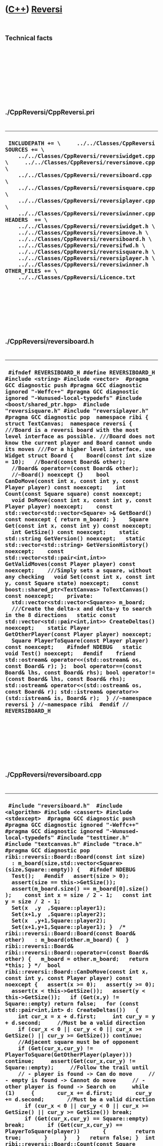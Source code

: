 



 

 

 

 

 

([C++](Cpp.htm)) [Reversi](CppReversi.htm)
==========================================

 

Technical facts
---------------

 

 

 

 

 

 

./CppReversi/CppReversi.pri
---------------------------

 

  ----------------------------------------------------------------------------------------------------------------------------------------------------------------------------------------------------------------------------------------------------------------------------------------------------------------------------------------------------------------------------------------------------------------------------------------------------------------------------------------------------------------------------------------------------------------------------------------------------------------------------------------------------------------------------------------------------------------------------------------------------------------------------
  ` INCLUDEPATH += \     ../../Classes/CppReversi  SOURCES += \     ../../Classes/CppReversi/reversiwidget.cpp \     ../../Classes/CppReversi/reversimove.cpp \     ../../Classes/CppReversi/reversiboard.cpp \     ../../Classes/CppReversi/reversisquare.cpp \     ../../Classes/CppReversi/reversiplayer.cpp \     ../../Classes/CppReversi/reversiwinner.cpp  HEADERS  += \     ../../Classes/CppReversi/reversiwidget.h \     ../../Classes/CppReversi/reversimove.h \     ../../Classes/CppReversi/reversiboard.h \     ../../Classes/CppReversi/reversifwd.h \     ../../Classes/CppReversi/reversisquare.h \     ../../Classes/CppReversi/reversiplayer.h \     ../../Classes/CppReversi/reversiwinner.h  OTHER_FILES += \     ../../Classes/CppReversi/Licence.txt`
  ----------------------------------------------------------------------------------------------------------------------------------------------------------------------------------------------------------------------------------------------------------------------------------------------------------------------------------------------------------------------------------------------------------------------------------------------------------------------------------------------------------------------------------------------------------------------------------------------------------------------------------------------------------------------------------------------------------------------------------------------------------------------------

 

 

 

 

 

./CppReversi/reversiboard.h
---------------------------

 

  -------------------------------------------------------------------------------------------------------------------------------------------------------------------------------------------------------------------------------------------------------------------------------------------------------------------------------------------------------------------------------------------------------------------------------------------------------------------------------------------------------------------------------------------------------------------------------------------------------------------------------------------------------------------------------------------------------------------------------------------------------------------------------------------------------------------------------------------------------------------------------------------------------------------------------------------------------------------------------------------------------------------------------------------------------------------------------------------------------------------------------------------------------------------------------------------------------------------------------------------------------------------------------------------------------------------------------------------------------------------------------------------------------------------------------------------------------------------------------------------------------------------------------------------------------------------------------------------------------------------------------------------------------------------------------------------------------------------------------------------------------------------------------------------------------------------------------------------------------------------------------------------------------------------------------------------------------------------------------------------------------------------------------------------------------------------------------------------------------------------------------------------------------------------------------------------------------------------------------------------------------------------------------------------------------------------------
  ` #ifndef REVERSIBOARD_H #define REVERSIBOARD_H  #include <string> #include <vector>  #pragma GCC diagnostic push #pragma GCC diagnostic ignored "-Weffc++" #pragma GCC diagnostic ignored "-Wunused-local-typedefs" #include <boost/shared_ptr.hpp>  #include "reversisquare.h" #include "reversiplayer.h" #pragma GCC diagnostic pop  namespace ribi {  struct TextCanvas;  namespace reversi {  ///Board is a reversi board with the most level interface as possible. ///Board does not know the current player and Board cannot undo its moves ///For a higher level interface, use Widget struct Board {    Board(const int size = 10);   //Board(const Board& other);   //Board& operator=(const Board& other);   //~Board() noexcept {}    bool CanDoMove(const int x, const int y, const Player player) const noexcept;    int Count(const Square square) const noexcept;    void DoMove(const int x, const int y, const Player player) noexcept;    const std::vector<std::vector<Square> >& GetBoard() const noexcept { return m_board; }    Square Get(const int x, const int y) const noexcept;    int GetSize() const noexcept;    static std::string GetVersion() noexcept;   static std::vector<std::string> GetVersionHistory() noexcept;    const std::vector<std::pair<int,int>> GetValidMoves(const Player player) const noexcept;    ///Simply sets a square, without any checking   void Set(const int x, const int y, const Square state) noexcept;    const boost::shared_ptr<TextCanvas> ToTextCanvas() const noexcept;    private:   std::vector<std::vector<Square>> m_board;    ///Create the delta-x and delta-y to search in the 8 directions   static const std::vector<std::pair<int,int>> CreateDeltas() noexcept;    static Player GetOtherPlayer(const Player player) noexcept;    Square PlayerToSquare(const Player player) const noexcept;    #ifndef NDEBUG   static void Test() noexcept;   #endif    friend std::ostream& operator<<(std::ostream& os, const Board& r); };  bool operator==(const Board& lhs, const Board& rhs); bool operator!=(const Board& lhs, const Board& rhs); std::ostream& operator<<(std::ostream& os, const Board& r); std::istream& operator>>(std::istream& is, Board& r);  } //~namespace reversi } //~namespace ribi  #endif // REVERSIBOARD_H`
  -------------------------------------------------------------------------------------------------------------------------------------------------------------------------------------------------------------------------------------------------------------------------------------------------------------------------------------------------------------------------------------------------------------------------------------------------------------------------------------------------------------------------------------------------------------------------------------------------------------------------------------------------------------------------------------------------------------------------------------------------------------------------------------------------------------------------------------------------------------------------------------------------------------------------------------------------------------------------------------------------------------------------------------------------------------------------------------------------------------------------------------------------------------------------------------------------------------------------------------------------------------------------------------------------------------------------------------------------------------------------------------------------------------------------------------------------------------------------------------------------------------------------------------------------------------------------------------------------------------------------------------------------------------------------------------------------------------------------------------------------------------------------------------------------------------------------------------------------------------------------------------------------------------------------------------------------------------------------------------------------------------------------------------------------------------------------------------------------------------------------------------------------------------------------------------------------------------------------------------------------------------------------------------------------------------------------

 

 

 

 

 

./CppReversi/reversiboard.cpp
-----------------------------

 

  -----------------------------------------------------------------------------------------------------------------------------------------------------------------------------------------------------------------------------------------------------------------------------------------------------------------------------------------------------------------------------------------------------------------------------------------------------------------------------------------------------------------------------------------------------------------------------------------------------------------------------------------------------------------------------------------------------------------------------------------------------------------------------------------------------------------------------------------------------------------------------------------------------------------------------------------------------------------------------------------------------------------------------------------------------------------------------------------------------------------------------------------------------------------------------------------------------------------------------------------------------------------------------------------------------------------------------------------------------------------------------------------------------------------------------------------------------------------------------------------------------------------------------------------------------------------------------------------------------------------------------------------------------------------------------------------------------------------------------------------------------------------------------------------------------------------------------------------------------------------------------------------------------------------------------------------------------------------------------------------------------------------------------------------------------------------------------------------------------------------------------------------------------------------------------------------------------------------------------------------------------------------------------------------------------------------------------------------------------------------------------------------------------------------------------------------------------------------------------------------------------------------------------------------------------------------------------------------------------------------------------------------------------------------------------------------------------------------------------------------------------------------------------------------------------------------------------------------------------------------------------------------------------------------------------------------------------------------------------------------------------------------------------------------------------------------------------------------------------------------------------------------------------------------------------------------------------------------------------------------------------------------------------------------------------------------------------------------------------------------------------------------------------------------------------------------------------------------------------------------------------------------------------------------------------------------------------------------------------------------------------------------------------------------------------------------------------------------------------------------------------------------------------------------------------------------------------------------------------------------------------------------------------------------------------------------------------------------------------------------------------------------------------------------------------------------------------------------------------------------------------------------------------------------------------------------------------------------------------------------------------------------------------------------------------------------------------------------------------------------------------------------------------------------------------------------------------------------------------------------------------------------------------------------------------------------------------------------------------------------------------------------------------------------------------------------------------------------------------------------------------------------------------------------------------------------------------------------------------------------------------------------------------------------------------------------------------------------------------------------------------------------------------------------------------------------------------------------------------------------------------------------------------------------------------------------------------------------------------------------------------------------------------------------------------------------------------------------------------------------------------------------------------------------------------------------------------------------------------------------------------------------------------------------------------------------------------------------------------------------------------------------------------------------------------------------------------------------------------------------------------------------------------------------------------------------------------------------------------------------------------------------------------------------------------------------------------------------------------------------------------------------------------------------------------------------------------------------------------------------------------------------------------------------------------------------------------------------------------------------------------------------------------------------------------------------------------------------------------------------------------------------------------------------------------------------------------------------------------------------------------------------------------------------------------------------------------------------------------------------------------------------------------------------------------------------------------------------------------------------------------------------------------------------------------------------------------------------------------------------------------------------------------------------------------------------------------------------------------------------------------------------------------------------------------------------------------------------------------------------------------------------------------------------------------------------------------------------------------------------------------------------------------------------------------------------------------------------------------------------------------------------------------------------------------------------------------------------------------------------------------------------------------------------------------------------------------------------------------------------------------------------------------------------------------------------------------------------------------------------------------------------------------------------------------------------------------------------------------------------------------------------------------------------------------------------------------------------------------------------------------------------------------------------------------------------------------------------------------------------------------------------------------------------------------------------------------------------------------------------------------------------------------------------------------------------------------------------------------------------------------------------------------------------------------------------------------------------------------------------------------------------------------------------------------------------------------------------------------------------------------------------------------------------------------------------------------------------------------------------------------------------------------------------------------------------------------------------------------------------------------------------------------------------------------------------------------------------------------------------------------------------------------------------------------------------------------------------------------------------------------------------------------------------------------------------------------------------------------------------------------------------------------------------------------------------------------------------------------------------------------------------------------------------------------------------------------------------------------------------------------------------------------------------------------------------------------------------------------------------------------------------------------------------------------------------------------------------------------------------------------------------------------------------------------------------------------------------------------------------------------------------------------------------------------------------------------------------------------------------------------------------------------------------------------------------------------------------------------------------------------------------------------------------------------------------------------------------------------------------------------------------------------------------------------------------------------------------------------------------------------------------------------------------------------------------------------------------------------------------------------------------------------------------------------------------------------------------------------------------------------------------------------------------------------------------------------------------------------------------------------------------------------------------------------------------------------------------------------------------------------------------------------------------------------------------------------------------------------------------------------------------------------------------------------------------------------------------------------------------------------------------------------------------------------------------------------------------------------------------------------------------------------------------------------------------------------------------------------------------------------------------------------------------------------------------------------------------------------------------------------------------------------------------------------------------------------------------------------------------------------------------------------------------------------------------------------------------------------------------------------------------------------------------------------------------------------------------------------------------------------------------------------------------------------------------------------------------------------------------------------------------------------------------------------------------------------------------------------------------
  ` #include "reversiboard.h"  #include <algorithm> #include <cassert> #include <stdexcept>  #pragma GCC diagnostic push #pragma GCC diagnostic ignored "-Weffc++" #pragma GCC diagnostic ignored "-Wunused-local-typedefs" #include "testtimer.h" #include "textcanvas.h" #include "trace.h" #pragma GCC diagnostic pop  ribi::reversi::Board::Board(const int size)   : m_board(size,std::vector<Square>(size,Square::empty)) {   #ifndef NDEBUG   Test();   #endif   assert(size > 0);   assert(size == this->GetSize());   assert(m_board.size() == m_board[0].size() );    const int x = size / 2 - 1;   const int y = size / 2 - 1;   Set(x  ,y  ,Square::player1);   Set(x+1,y  ,Square::player2);   Set(x  ,y+1,Square::player2);   Set(x+1,y+1,Square::player1); }  /* ribi::reversi::Board::Board(const Board& other)   : m_board(other.m_board) {  } ribi::reversi::Board& ribi::reversi::Board::operator=(const Board& other) {   m_board = other.m_board;   return *this; } */  bool ribi::reversi::Board::CanDoMove(const int x, const int y, const Player player) const noexcept {   assert(x >= 0);   assert(y >= 0);   assert(x < this->GetSize());   assert(y < this->GetSize());   if (Get(x,y) != Square::empty) return false;   for (const std::pair<int,int> d: CreateDeltas())   {     int cur_x = x + d.first;     int cur_y = y + d.second;     //Must be a valid direction     if (cur_x < 0 || cur_y < 0 || cur_x >= GetSize() || cur_y >= GetSize()) continue;     //Adjacent square must be of opponent     if (Get(cur_x,cur_y) != PlayerToSquare(GetOtherPlayer(player))) continue;     assert(Get(cur_x,cur_y) != Square::empty);     //Follow the trail until     // - player is found -> Can do move     // - empty is found -> Cannot do move     // - other player is found -> Search on     while (1)     {       cur_x += d.first;       cur_y += d.second;       //Must be a valid direction       if (cur_x < 0 || cur_y < 0 || cur_x >= GetSize() || cur_y >= GetSize()) break;       if (Get(cur_x,cur_y) == Square::empty) break;       if (Get(cur_x,cur_y) == PlayerToSquare(player))       {         return true;       }     }   }   return false; }  int ribi::reversi::Board::Count(const Square square) const noexcept {   const int size = GetSize();    int sum = 0;    for (int y=0; y!=size; ++y)   {     for (int x=0; x!=size; ++x)     {       if (Get(x,y) == square) ++sum;     }   }   return sum; }  const std::vector<std::pair<int,int>> ribi::reversi::Board::CreateDeltas() noexcept {   std::vector<std::pair<int,int>> v;   for (int dx = -1; dx != 2; ++dx)   {     for (int dy = -1; dy != 2; ++dy)     {       if (dx != 0 || dy != 0) v.push_back( std::make_pair(dx,dy));     }   }   assert(v.size() == 8);   return v; }  void ribi::reversi::Board::DoMove(const int x, const int y, const Player player) noexcept {   assert(CanDoMove(x,y,player));   #ifndef NDEBUG   const Board before(*this);   #endif    //Collect the deltas tomodify the color   std::vector<std::pair<int,int>> v;   for (const std::pair<int,int> d: CreateDeltas())   {     int cur_x = x + d.first;     int cur_y = y + d.second;     //Must be a valid direction     if (cur_x < 0 || cur_y < 0 || cur_x >= GetSize() || cur_y >= GetSize()) continue;     //Adjacent square must be of opponent     if (Get(cur_x,cur_y) != PlayerToSquare(GetOtherPlayer(player))) continue;     assert(Get(cur_x,cur_y) != Square::empty);     //Follow the trail until     // - player is found -> Can do move     // - empty is found -> Cannot do move     // - other player is found -> Search on     while (1)     {       cur_x += d.first;       cur_y += d.second;       //Must be a valid direction       if (cur_x < 0 || cur_y < 0 || cur_x >= GetSize() || cur_y >= GetSize()) break;       if (Get(cur_x,cur_y) == Square::empty) break;       if (Get(cur_x,cur_y) == PlayerToSquare(player))       {         v.push_back(d); //Found delta         break; //Next delta       }     }   }   assert(!v.empty());    for (const std::pair<int,int> d: v)   {     int cur_x = x + d.first;     int cur_y = y + d.second;     //Adjacent square must be of opponent     assert(Get(cur_x,cur_y) == PlayerToSquare(GetOtherPlayer(player)));     Set(cur_x,cur_y,PlayerToSquare(player));     //Follow the trail until     // - player is found -> Can do move     while (1)     {       cur_x += d.first;       cur_y += d.second;       //Must be a valid direction       assert(!(cur_x < 0 || cur_y < 0 || cur_x >= GetSize() || cur_y >= GetSize()));       if (Get(cur_x,cur_y) == PlayerToSquare(player)) break;       assert(Get(cur_x,cur_y) == PlayerToSquare(GetOtherPlayer(player)));       Set(cur_x,cur_y,PlayerToSquare(player));     }   }   Set(x,y,PlayerToSquare(player)); }  ribi::reversi::Square ribi::reversi::Board::Get(const int x, const int y) const noexcept {   #ifndef NDEBUG   const int sz = GetSize();   assert(x >= 0);   assert(y >= 0);   assert(x < sz);   assert(y < sz);   #endif   return m_board[y][x]; }  std::string ribi::reversi::Board::GetVersion() noexcept {   return "2.1"; }   std::vector<std::string> ribi::reversi::Board::GetVersionHistory() noexcept {   return {     "2007-09-24: version 1.0: initial version developed under C++ Builder, called Reversi",     "2010-09-24: version 1.1: initial port to Qt Creator",     "2013-12-19: version 2.0: split interface in reversi::Board and reversi::Widget",     "2014-02-14: version 2.1: use of enum classes, added ToTextCanvas member function"   }; }   ribi::reversi::Player ribi::reversi::Board::GetOtherPlayer(const Player player) noexcept {   switch (player)   {     case Player::player1: return Player::player2;     case Player::player2: return Player::player1;     default: assert(!"Should not get here");   }   assert(!"Should not get here");   throw std::logic_error("Board::GetOtherPlayer: unknown player"); }   const std::vector<std::pair<int,int>> ribi::reversi::Board::GetValidMoves(const Player player) const noexcept {   const int size = GetSize();   std::vector< std::pair<int,int> > v;   for (int y=0; y!=size; ++y)   {     for (int x=0; x!=size; ++x)     {       if (CanDoMove(x,y,player))       {         v.push_back( std::make_pair(x,y) );       }     }   }   return v; }  int ribi::reversi::Board::GetSize() const noexcept {   return m_board.size(); }  ribi::reversi::Square ribi::reversi::Board::PlayerToSquare(const Player player) const noexcept {   switch (player)   {     case Player::player1: return Square::player1;     case Player::player2: return Square::player2;     default:       assert(!"Should not get here");       throw std::logic_error("ribi::reversi::Board::PlayerToSquare: unknown value of player");   } }  void ribi::reversi::Board::Set(const int x, const int y, const Square state) noexcept {   assert(x>=0 && x < GetSize());   assert(y>=0 && y < GetSize());   m_board[y][x] = state;   assert(Get(x,y)==state); }  #ifndef NDEBUG void ribi::reversi::Board::Test() noexcept {   {     static bool is_tested{false};     if (is_tested) return;     is_tested = true;   }   const TestTimer test_timer(__func__,__FILE__,1.0);   {     Board r(4);     assert(r.Get(1,1) == Square::player1);     assert(r.Get(1,2) == Square::player2);     assert(r.Get(2,1) == Square::player2);     assert(r.Get(2,2) == Square::player1);     assert(r.Get(0,0) == Square::empty);     assert(r.Get(2,0) == Square::empty);     assert(r.CanDoMove(2,0,Player::player1));     assert(r.CanDoMove(3,1,Player::player1));     assert(r.CanDoMove(0,2,Player::player1));     assert(r.CanDoMove(1,3,Player::player1));     assert(r.GetValidMoves(Player::player1).size() == 4);   }   //operator==   {     const Board r(5);     Board s(5);     assert(r == s);     s.Set(0,0,Square::player1);     assert(r != s);   }   //operator<<   for (int sz=4; sz!=10; ++sz)   {     const Board r(sz);     std::stringstream s;     s << r;     Board t;     s >> t;     assert(r == t);    }   {     std::stringstream s;     s << "1112." << '\n'       << "111.." << '\n'       << "112.." << '\n'       << "1.2.." << '\n'       << "1.2..";     Board r;     s >> r;     assert( r.CanDoMove(4,0,Player::player1));     assert( r.CanDoMove(3,2,Player::player1));     assert( r.CanDoMove(3,3,Player::player1));     assert( r.CanDoMove(3,4,Player::player1));     assert(!r.CanDoMove(3,1,Player::player1));   }   //Play random games   for (int sz = 4; sz != 10; ++sz)   {     Board r(sz);     Player player = Player::player1;     while (!r.GetValidMoves(player).empty())     {       std::vector<std::pair<int,int>> m {         r.GetValidMoves(player)       };       assert(!m.empty());       std::random_shuffle(m.begin(),m.end());       const std::pair<int,int> move = m[0];       assert(r.CanDoMove(move.first,move.second,player));       r.DoMove(move.first,move.second,player);       player = GetOtherPlayer(player);     }   } } #endif  const boost::shared_ptr<ribi::TextCanvas> ribi::reversi::Board::ToTextCanvas() const noexcept {   const int n_rows = static_cast<int>(m_board.size());    if (n_rows == 0)   {     return nullptr;   }    const int n_cols = static_cast<int>(m_board[0].size());   boost::shared_ptr<TextCanvas> canvas {     new TextCanvas(n_cols,n_rows)   };    for(int row=0; row!=n_rows; ++row)   {     assert(m_board[row].size() == m_board[0].size());     for (int col=0; col!=n_cols; ++col)     {       const Square square = m_board[row][col];       char c = ' ';       switch (square)       {         case Square::empty  : c = '.'; break;         case Square::player1: c = 'O'; break;         case Square::player2: c = 'X'; break;         default: assert(!"Should not get here");       }       canvas->PutChar(col,row,c);     }   }   return canvas; }  bool ribi::reversi::operator==(const ribi::reversi::Board& lhs, const ribi::reversi::Board& rhs) {   return lhs.GetBoard() == rhs.GetBoard(); }  bool ribi::reversi::operator!=(const ribi::reversi::Board& lhs, const ribi::reversi::Board& rhs) {   return !(lhs == rhs); }  std::ostream& ribi::reversi::operator<<(std::ostream& os, const ribi::reversi::Board& r) {   for(const std::vector<Square>& line: r.m_board)   {     std::transform(line.begin(),line.end(),       std::ostream_iterator<std::string>(os,""),       [](const Square square)       {         switch (square)         {           case Square::empty  : return ".";           case Square::player1: return "1";           case Square::player2: return "2";           default: assert(!"Should not get here");         }         assert(!"Should not get here");         throw std::logic_error("operator<<(std::ostream& os, const Board& r): Unknown square type");       }     );     os << '\n';   }   return os; }  std::istream& ribi::reversi::operator>>(std::istream& is, ribi::reversi::Board& r) {   std::vector<std::string> v;   {     //Read first line     {       std::string s;       is >> s;       assert(is);       v.push_back(s);     }     //Read next lines     assert(!v.empty());     const int size = static_cast<int>(v[0].size());     for (int i=1; i!=size; ++i)     {       std::string s;       is >> s;       assert(is);       assert(s.size() == v[0].size());       v.push_back(s);     }     assert(size == static_cast<int>(v.size()));   }   r = Board(static_cast<int>(v.size()));   {     const int size = static_cast<int>(v.size());     for (int y=0; y!=size; ++y)     {       const std::string& line = v[y];       for (int x=0; x!=size; ++x)       {         const char c = line[x];         switch (c)         {           case '1': r.Set(x,y,Square::player1); break;           case '2': r.Set(x,y,Square::player2); break;           case '.': r.Set(x,y,Square::empty); break;           default: assert(!"Should not get here");         }       }     }   }   return is; }`
  -----------------------------------------------------------------------------------------------------------------------------------------------------------------------------------------------------------------------------------------------------------------------------------------------------------------------------------------------------------------------------------------------------------------------------------------------------------------------------------------------------------------------------------------------------------------------------------------------------------------------------------------------------------------------------------------------------------------------------------------------------------------------------------------------------------------------------------------------------------------------------------------------------------------------------------------------------------------------------------------------------------------------------------------------------------------------------------------------------------------------------------------------------------------------------------------------------------------------------------------------------------------------------------------------------------------------------------------------------------------------------------------------------------------------------------------------------------------------------------------------------------------------------------------------------------------------------------------------------------------------------------------------------------------------------------------------------------------------------------------------------------------------------------------------------------------------------------------------------------------------------------------------------------------------------------------------------------------------------------------------------------------------------------------------------------------------------------------------------------------------------------------------------------------------------------------------------------------------------------------------------------------------------------------------------------------------------------------------------------------------------------------------------------------------------------------------------------------------------------------------------------------------------------------------------------------------------------------------------------------------------------------------------------------------------------------------------------------------------------------------------------------------------------------------------------------------------------------------------------------------------------------------------------------------------------------------------------------------------------------------------------------------------------------------------------------------------------------------------------------------------------------------------------------------------------------------------------------------------------------------------------------------------------------------------------------------------------------------------------------------------------------------------------------------------------------------------------------------------------------------------------------------------------------------------------------------------------------------------------------------------------------------------------------------------------------------------------------------------------------------------------------------------------------------------------------------------------------------------------------------------------------------------------------------------------------------------------------------------------------------------------------------------------------------------------------------------------------------------------------------------------------------------------------------------------------------------------------------------------------------------------------------------------------------------------------------------------------------------------------------------------------------------------------------------------------------------------------------------------------------------------------------------------------------------------------------------------------------------------------------------------------------------------------------------------------------------------------------------------------------------------------------------------------------------------------------------------------------------------------------------------------------------------------------------------------------------------------------------------------------------------------------------------------------------------------------------------------------------------------------------------------------------------------------------------------------------------------------------------------------------------------------------------------------------------------------------------------------------------------------------------------------------------------------------------------------------------------------------------------------------------------------------------------------------------------------------------------------------------------------------------------------------------------------------------------------------------------------------------------------------------------------------------------------------------------------------------------------------------------------------------------------------------------------------------------------------------------------------------------------------------------------------------------------------------------------------------------------------------------------------------------------------------------------------------------------------------------------------------------------------------------------------------------------------------------------------------------------------------------------------------------------------------------------------------------------------------------------------------------------------------------------------------------------------------------------------------------------------------------------------------------------------------------------------------------------------------------------------------------------------------------------------------------------------------------------------------------------------------------------------------------------------------------------------------------------------------------------------------------------------------------------------------------------------------------------------------------------------------------------------------------------------------------------------------------------------------------------------------------------------------------------------------------------------------------------------------------------------------------------------------------------------------------------------------------------------------------------------------------------------------------------------------------------------------------------------------------------------------------------------------------------------------------------------------------------------------------------------------------------------------------------------------------------------------------------------------------------------------------------------------------------------------------------------------------------------------------------------------------------------------------------------------------------------------------------------------------------------------------------------------------------------------------------------------------------------------------------------------------------------------------------------------------------------------------------------------------------------------------------------------------------------------------------------------------------------------------------------------------------------------------------------------------------------------------------------------------------------------------------------------------------------------------------------------------------------------------------------------------------------------------------------------------------------------------------------------------------------------------------------------------------------------------------------------------------------------------------------------------------------------------------------------------------------------------------------------------------------------------------------------------------------------------------------------------------------------------------------------------------------------------------------------------------------------------------------------------------------------------------------------------------------------------------------------------------------------------------------------------------------------------------------------------------------------------------------------------------------------------------------------------------------------------------------------------------------------------------------------------------------------------------------------------------------------------------------------------------------------------------------------------------------------------------------------------------------------------------------------------------------------------------------------------------------------------------------------------------------------------------------------------------------------------------------------------------------------------------------------------------------------------------------------------------------------------------------------------------------------------------------------------------------------------------------------------------------------------------------------------------------------------------------------------------------------------------------------------------------------------------------------------------------------------------------------------------------------------------------------------------------------------------------------------------------------------------------------------------------------------------------------------------------------------------------------------------------------------------------------------------------------------------------------------------------------------------------------------------------------------------------------------------------------------------------------------------------------------------------------------------------------------------------------------------------------------------------------------------------------------------------------------------------------------------------------------------------------------------------------------------------------------------------------------------------------------------------------------------------------------------------------------------------------------------------------------------------------------------------------------------------------------------------------------------------------------------------------------------------------------------------------------------------------------------------------------------------------------------------------------------------------------------------------------------------------------------------------------------------------------

 

 

 

 

 

./CppReversi/reversifwd.h
-------------------------

 

  -------------------------------------------------------------------------------------------------------------------------------------------------------------------------------------------------
  ` #ifndef REVERSIFWD_H #define REVERSIFWD_H  namespace ribi { namespace reversi {  struct Board; struct Move; struct Widget;  } //namespace reversi } //namespace ribi  #endif // REVERSIFWD_H`
  -------------------------------------------------------------------------------------------------------------------------------------------------------------------------------------------------

 

 

 

 

 

./CppReversi/reversimove.h
--------------------------

 

  --------------------------------------------------------------------------------------------------------------------------------------------------------------------------------------------------------------------------------------------------------------------------------------------------------------------------------------------------------------------------------------------------------------------------------------------------------------------------------------------------------------------------------------------------------------------------------------------------------------------------------------------------------------------------------------------------------------------------------------------------------------------------------------------------------------------------------------------------------------------------------------------------------------------------------------------------------------------------------------------------------------------------------------------------------------------------------------------------------------
  ` #ifndef REVERSIMOVE_H #define REVERSIMOVE_H  #pragma GCC diagnostic push #pragma GCC diagnostic ignored "-Weffc++" #include <boost/shared_ptr.hpp> #pragma GCC diagnostic pop  namespace ribi { namespace reversi {  struct Move {   virtual ~Move() noexcept {}    ///Create a Move from a std::string   ///Returns a nullptr if the Move cannot be parsed   ///   ///Notation:   ///- x,y -> MovePlacePiece   ///- [empty] -> MovePass   static boost::shared_ptr<Move> Parse(const std::string& s) noexcept;    virtual std::string ToStr() const noexcept = 0;    #ifndef NDEBUG   static void Test() noexcept;   #endif };  struct MovePlacePiece : public Move {   MovePlacePiece(const int x, const int y) : m_x(x), m_y(y) {}    int GetX() const noexcept { return m_x; }   int GetY() const noexcept { return m_y; }    std::string ToStr() const noexcept;    private:   const int m_x;   const int m_y; };  struct MovePass : public Move {   MovePass() {}    std::string ToStr() const noexcept { return "pass"; } };   } //~namespace reversi } //~namespace ribi  #endif // REVERSIMOVE_H`
  --------------------------------------------------------------------------------------------------------------------------------------------------------------------------------------------------------------------------------------------------------------------------------------------------------------------------------------------------------------------------------------------------------------------------------------------------------------------------------------------------------------------------------------------------------------------------------------------------------------------------------------------------------------------------------------------------------------------------------------------------------------------------------------------------------------------------------------------------------------------------------------------------------------------------------------------------------------------------------------------------------------------------------------------------------------------------------------------------------------

 

 

 

 

 

./CppReversi/reversimove.cpp
----------------------------

 

  ------------------------------------------------------------------------------------------------------------------------------------------------------------------------------------------------------------------------------------------------------------------------------------------------------------------------------------------------------------------------------------------------------------------------------------------------------------------------------------------------------------------------------------------------------------------------------------------------------------------------------------------------------------------------------------------------------------------------------------------------------------------------------------------------------------------------------------------------------------------------------------------------------------------------------------------------------------------------------------------------------------------------------------------------------------------------------------------------------------------------------------------------------------------------------------------------------------------------------------------------------------------------------------------------------
  ` #include "reversimove.h"  #pragma GCC diagnostic push #pragma GCC diagnostic ignored "-Weffc++" #pragma GCC diagnostic ignored "-Wunused-local-typedefs" #include <boost/lexical_cast.hpp> #pragma GCC diagnostic pop  std::string ribi::reversi::MovePlacePiece::ToStr() const noexcept {   std::stringstream s;   s << this->GetX() << ',' << this->GetY();   return s.str(); }  boost::shared_ptr<ribi::reversi::Move> ribi::reversi::Move::Parse(   const std::string& s) noexcept {   boost::shared_ptr<ribi::reversi::Move> move;    if (s.empty()) return move;   if (s == "p" || s == "P" || s == "pass" || s == "Pass" || s == "PASS")   {     move.reset(new MovePass);     return move;   }   const std::size_t i = s.find(',');   if (        i != std::string::npos     && i != 0     && i != s.size() - 1     && std::count(s.begin(),s.end(),',') == 1   )   {     const std::string a = s.substr(0,i);     const std::string b = s.substr(i + 1,s.size() - i - 1);     assert(std::count(a.begin(),a.end(),',') == 0);     assert(std::count(b.begin(),b.end(),',') == 0);     const int x = boost::lexical_cast<int>(a);     const int y = boost::lexical_cast<int>(b);     move.reset(new MovePlacePiece(x,y));     return move;   }    assert(move || !move);   return move; }`
  ------------------------------------------------------------------------------------------------------------------------------------------------------------------------------------------------------------------------------------------------------------------------------------------------------------------------------------------------------------------------------------------------------------------------------------------------------------------------------------------------------------------------------------------------------------------------------------------------------------------------------------------------------------------------------------------------------------------------------------------------------------------------------------------------------------------------------------------------------------------------------------------------------------------------------------------------------------------------------------------------------------------------------------------------------------------------------------------------------------------------------------------------------------------------------------------------------------------------------------------------------------------------------------------------------

 

 

 

 

 

./CppReversi/reversiplayer.h
----------------------------

 

  -------------------------------------------------------------------------------------------------------------------------------------------------------------------------------------------------------------------------------------------------------------------------------------
  ` #ifndef REVERSIPLAYER_H #define REVERSIPLAYER_H  #include <string>  namespace ribi { namespace reversi {  enum class Player { player1, player2 };  std::string PlayerToStr(const Player player) noexcept;  } //~namespace reversi } //~namespace ribi  #endif // REVERSIPLAYER_H`
  -------------------------------------------------------------------------------------------------------------------------------------------------------------------------------------------------------------------------------------------------------------------------------------

 

 

 

 

 

./CppReversi/reversiplayer.cpp
------------------------------

 

  ------------------------------------------------------------------------------------------------------------------------------------------------------------------------------------------------------------------------------------------------------------------------------------------------------------------------------------------------------------------------------------------------------
  ` #include "reversiplayer.h"  #include <cassert> #include <stdexcept>  std::string ribi::reversi::PlayerToStr(const Player player) noexcept {   switch (player)   {     case Player::player1: return "player1";     case Player::player2: return "player2";     default: assert(!"Should not get here");       throw std::logic_error("ribi::reversi::PlayerToStr: unknown value of player");   } }`
  ------------------------------------------------------------------------------------------------------------------------------------------------------------------------------------------------------------------------------------------------------------------------------------------------------------------------------------------------------------------------------------------------------

 

 

 

 

 

./CppReversi/reversisquare.h
----------------------------

 

  -----------------------------------------------------------------------------------------------------------------------------------------------------------------------------------------------------------------
  ` #ifndef REVERSISQUARE_H #define REVERSISQUARE_H  namespace ribi { namespace reversi {  enum class Square { empty, player1, player2 };  } //~namespace reversi } //~namespace ribi  #endif // REVERSISQUARE_H`
  -----------------------------------------------------------------------------------------------------------------------------------------------------------------------------------------------------------------

 

 

 

 

 

./CppReversi/reversisquare.cpp
------------------------------

 

  -------------------------------
  ` #include "reversisquare.h"`
  -------------------------------

 

 

 

 

 

./CppReversi/reversiwidget.h
----------------------------

 

  -----------------------------------------------------------------------------------------------------------------------------------------------------------------------------------------------------------------------------------------------------------------------------------------------------------------------------------------------------------------------------------------------------------------------------------------------------------------------------------------------------------------------------------------------------------------------------------------------------------------------------------------------------------------------------------------------------------------------------------------------------------------------------------------------------------------------------------------------------------------------------------------------------------------------------------------------------------------------------------------------------------------------------------------------------------------------------------------------------------------------------------------------------------------------------------------------------------------------------------------------------------------------------------------------------------------------------------------------------------------------------------------------------------------------------------------------------------------------------------------------------------------------------------------------------------------------------------------------------------------------------------------------------------------------------------------------------------------------------------------------------------------------------------------------------------------------------------------------------------------------------------------------------------------------------------------------------------------------------------------------------------------------------------------------------------------------------------------------------------------------------------------------------------------------------------------------------------------------------------------------------------------------------------------------------------------------------------------------------------------------------------------------------------------------------------------------------------------------------------------------------------------------------------------------------------------------------------------------------------------------------------------------------------------------------------------------------------------------------------------------------------------------------------------------------------------------------------------------------------------------------------------
  ` #ifndef REVERSIWIDGET_H #define REVERSIWIDGET_H  #include <string> #include <vector>  #pragma GCC diagnostic push #pragma GCC diagnostic ignored "-Weffc++" #pragma GCC diagnostic ignored "-Wunused-local-typedefs" #include <boost/shared_ptr.hpp> #include "reversifwd.h" #include "reversiplayer.h" #include "reversiwinner.h" #pragma GCC diagnostic pop  namespace ribi {  struct TextCanvas;  namespace reversi {  ///Widget is higher level interface of the Reversi Board: ///Widget keeps track of the current player its turn and allows undoing of moves struct Widget {   Widget(const int size = 10);    //Need deep copies, due to m_board   Widget(const Widget& other);    //Need deep copies, due to m_board   Widget& operator=(const Widget& other);    bool CanDoMove(const boost::shared_ptr<const Move> move) const noexcept;    void DoMove(const boost::shared_ptr<const Move> move) noexcept;    const boost::shared_ptr<const Board> GetBoard() const noexcept { return m_board; }   const boost::shared_ptr<      Board> GetBoard()       noexcept { return m_board; }    Player GetCurrentPlayer() const noexcept { return m_current_player; }    const std::vector<boost::shared_ptr<Move>> GetValidMoves() const noexcept;    static std::string GetVersion() noexcept;   static std::vector<std::string> GetVersionHistory() noexcept;   Winner GetWinner() const noexcept;    const boost::shared_ptr<TextCanvas> ToTextCanvas() const noexcept;    void Undo();    private:   boost::shared_ptr<Board> m_board;    ///The player to do a move; the player to control the selector   Player m_current_player;    //The undo stack (use std::vector because it is a true STL container)   //first: the Widget before the Move   //second: the last Move done in the game   std::vector<std::pair<boost::shared_ptr<Widget>,boost::shared_ptr<const Move>>> m_undo;    ///The x coordinat of the selector   int m_x;    ///The y coordinat of the selector   int m_y;    bool CanDoMove(const int x, const int y) const noexcept;   bool CanDoMovePass() const noexcept;    ///Create the delta-x and delta-y to search in the 8 directions   static const std::vector<std::pair<int,int>> CreateDeltas() noexcept;    void DoMove(const int x, const int y) noexcept;   void DoMovePass() noexcept;    Player GetOtherPlayer() const noexcept;    //Simply sets a square   //void Set(const int x, const int y, const int state) noexcept;    void TogglePlayer();    #ifndef NDEBUG   static void Test() noexcept;   #endif    friend bool operator==(const Widget& lhs, const Widget& rhs); };  bool operator==(const Widget& lhs, const Widget& rhs); bool operator!=(const Widget& lhs, const Widget& rhs);  std::ostream& operator<<(std::ostream& os, const Widget& r);  } //~namespace reversi } //~namespace ribi  #endif // REVERSIWIDGET_H`
  -----------------------------------------------------------------------------------------------------------------------------------------------------------------------------------------------------------------------------------------------------------------------------------------------------------------------------------------------------------------------------------------------------------------------------------------------------------------------------------------------------------------------------------------------------------------------------------------------------------------------------------------------------------------------------------------------------------------------------------------------------------------------------------------------------------------------------------------------------------------------------------------------------------------------------------------------------------------------------------------------------------------------------------------------------------------------------------------------------------------------------------------------------------------------------------------------------------------------------------------------------------------------------------------------------------------------------------------------------------------------------------------------------------------------------------------------------------------------------------------------------------------------------------------------------------------------------------------------------------------------------------------------------------------------------------------------------------------------------------------------------------------------------------------------------------------------------------------------------------------------------------------------------------------------------------------------------------------------------------------------------------------------------------------------------------------------------------------------------------------------------------------------------------------------------------------------------------------------------------------------------------------------------------------------------------------------------------------------------------------------------------------------------------------------------------------------------------------------------------------------------------------------------------------------------------------------------------------------------------------------------------------------------------------------------------------------------------------------------------------------------------------------------------------------------------------------------------------------------------------------------------------

 

 

 

 

 

./CppReversi/reversiwidget.cpp
------------------------------

 

  -------------------------------------------------------------------------------------------------------------------------------------------------------------------------------------------------------------------------------------------------------------------------------------------------------------------------------------------------------------------------------------------------------------------------------------------------------------------------------------------------------------------------------------------------------------------------------------------------------------------------------------------------------------------------------------------------------------------------------------------------------------------------------------------------------------------------------------------------------------------------------------------------------------------------------------------------------------------------------------------------------------------------------------------------------------------------------------------------------------------------------------------------------------------------------------------------------------------------------------------------------------------------------------------------------------------------------------------------------------------------------------------------------------------------------------------------------------------------------------------------------------------------------------------------------------------------------------------------------------------------------------------------------------------------------------------------------------------------------------------------------------------------------------------------------------------------------------------------------------------------------------------------------------------------------------------------------------------------------------------------------------------------------------------------------------------------------------------------------------------------------------------------------------------------------------------------------------------------------------------------------------------------------------------------------------------------------------------------------------------------------------------------------------------------------------------------------------------------------------------------------------------------------------------------------------------------------------------------------------------------------------------------------------------------------------------------------------------------------------------------------------------------------------------------------------------------------------------------------------------------------------------------------------------------------------------------------------------------------------------------------------------------------------------------------------------------------------------------------------------------------------------------------------------------------------------------------------------------------------------------------------------------------------------------------------------------------------------------------------------------------------------------------------------------------------------------------------------------------------------------------------------------------------------------------------------------------------------------------------------------------------------------------------------------------------------------------------------------------------------------------------------------------------------------------------------------------------------------------------------------------------------------------------------------------------------------------------------------------------------------------------------------------------------------------------------------------------------------------------------------------------------------------------------------------------------------------------------------------------------------------------------------------------------------------------------------------------------------------------------------------------------------------------------------------------------------------------------------------------------------------------------------------------------------------------------------------------------------------------------------------------------------------------------------------------------------------------------------------------------------------------------------------------------------------------------------------------------------------------------------------------------------------------------------------------------------------------------------------------------------------------------------------------------------------------------------------------------------------------------------------------------------------------------------------------------------------------------------------------------------------------------------------------------------------------------------------------------------------------------------------------------------------------------------------------------------------------------------------------------------------------------------------------------------------------------------------------------------------------------------------------------------------------------------------------------------------------------------------------------------------------------------------------------------------------------------------------------------------------------------------------------------------------------------------------------------------------------------------------------------------------------------------------------------------------------------------------------------------------------------------------------------------------------------------------------------------------------------------------------------------------------------------------------------------------------------------------------------------------------------------------------------------------------------------------------------------------------------------------------------------------------------------------------------------------------------------------------------------------------------------------------------------------------------------------------------------------------------------------------------------------------------------------------------------------------------------------------------------------------------------------------------------------------------------------------------------------------------------------------------------------------------------------------------------------------------------------------------------------------------------------------------------------------------------------------------------------------------------------------------------------------------------------------------------------------------------------------------------------------------------------------------------------------------------------------------------------------------------------------------------------------------------------------------------------------------------------------------------------------------------------------------------------------------------------------------------------------------------------------------------------------------------------------------------------------------------------------------------------------------------------------------------------------------------------------------------------------------------------------------------------------------------------------------------------------------------------------------------------------------------------------------------------------------------------------------------------------------------------------------------------------------------------------------------------------------------------------------------------------------------------------------------------------------------------------------------------------------------------------------------------------------------------------------------------------------------------------------------------------------------------------------------------------------------------------------------------------------------------------------------------------------------------------------------------------------------------------------------------------------------------------------------------------------------------------------------------------------------------------------------------------------------------------------------------------------------------------------------------------------------------------------------------------------------------------------------------------------------------------------------------------------------------------------------------------------------------------------------------------------------------------------------------------------------------------------------------------------------------------------------------------------------------------------------------------------------------------------------------------------------------------------------------------------------------------------------------------------------------------------------------------------------------------------------------------------------------------------------------------------------------------------------------------------------------------------------------------------------------------------------------------------------------------------------------------------------------------------------------------------------------------------------------------------------------------------------------------------------------------------------------------------------------------------------------------------------------------------------------------------------------------------------------------------------------------------------------------------------------------------------------------------------------------------------------------------------------------------------------------------------------------------------------------------------------------------------------------------------------------------------------------------------------------------------------------------------------------------------------------------------------------------------------------------------------------------------------------------------------------------------------------------------------------------------------------------------------------------------------------
  ` #include "reversiwidget.h"  #include <cassert> #include <stdexcept>  #pragma GCC diagnostic push #pragma GCC diagnostic ignored "-Weffc++" #pragma GCC diagnostic ignored "-Wunused-local-typedefs"   #include "reversimove.h" #include "reversiboard.h" #include "reversiplayer.h" #include "testtimer.h" #include "textcanvas.h" #include "trace.h" #pragma GCC diagnostic pop  ribi::reversi::Widget::Widget(const int size)   : m_board(new Board(size)),     m_current_player(Player::player1),     m_undo{},     m_x{size/2},     m_y{size/2} {   #ifndef NDEBUG   Test();   #endif   assert(size > 0);   assert(size == m_board->GetSize());    #ifndef NDEBUG   const int x = size / 2 - 1;   const int y = size / 2 - 1;   assert(m_board->Get(x  ,y  ) == Square::player1);   assert(m_board->Get(x+1,y  ) == Square::player2);   assert(m_board->Get(x  ,y+1) == Square::player2);   assert(m_board->Get(x+1,y+1) == Square::player1);   #endif }  ribi::reversi::Widget::Widget(const Widget& other)   : m_board(boost::shared_ptr<Board>(new Board(*other.m_board))),     m_current_player(other.m_current_player),     m_undo(other.m_undo),     m_x{other.m_x},     m_y{other.m_y} {   assert(m_board);   assert(*m_board == *other.m_board && "Must be a copy");   assert( m_board !=  other.m_board && "Must be a deep copy");   assert(m_current_player == other.m_current_player);   assert(*this == other && "Must be a copy"); }  ribi::reversi::Widget& ribi::reversi::Widget::operator=(const Widget& other) {   m_board = boost::shared_ptr<Board>(new Board(*other.m_board));   m_current_player = other.m_current_player;   m_undo = other.m_undo;    assert(m_board);   assert(*m_board == *other.m_board && "Must be a copy");   assert( m_board !=  other.m_board && "Must be a deep copy");   assert(m_current_player == other.m_current_player);   assert(*this == other && "Must be a copy");   return *this; }  bool ribi::reversi::Widget::CanDoMove(const boost::shared_ptr<const ribi::reversi::Move> move) const noexcept {   assert(move);   if (boost::dynamic_pointer_cast<const ribi::reversi::MovePass>(move))   {     //Can always pass for now     return true;   }   const boost::shared_ptr<const ribi::reversi::MovePlacePiece> place {     boost::dynamic_pointer_cast<const ribi::reversi::MovePlacePiece>(move)   };   assert(place);   assert(move);   return CanDoMove(place->GetX(),place->GetY()); }  bool ribi::reversi::Widget::CanDoMove(const int x, const int y) const noexcept {   return m_board->CanDoMove(x,y,GetCurrentPlayer()); }  void ribi::reversi::Widget::DoMove(const boost::shared_ptr<const ribi::reversi::Move> move) noexcept {   #ifndef NDEBUG   assert(move);   if(!CanDoMove(move))   {     TRACE("ERROR");     TRACE(*this);     TRACE(move->ToStr());     TRACE("ERROR");   }   #endif   assert(CanDoMove(move));    //Undo   {     const boost::shared_ptr<Widget> prev_widget {       new Widget(*this)     };     m_undo.push_back(std::make_pair(prev_widget,move));     assert(prev_widget->GetCurrentPlayer() == this->GetCurrentPlayer());   }   //Actually do the move   assert(move);   if (boost::dynamic_pointer_cast<const ribi::reversi::MovePass>(move))   {     DoMovePass();   }   else   {     const boost::shared_ptr<const ribi::reversi::MovePlacePiece> place {       boost::dynamic_pointer_cast<const ribi::reversi::MovePlacePiece>(move)     };     assert(place);     assert(CanDoMove(place->GetX(),place->GetY()));     DoMove(place->GetX(),place->GetY());   } }  void ribi::reversi::Widget::DoMove(const int x, const int y) noexcept {   assert(GetBoard()->CanDoMove(x,y,GetCurrentPlayer()));   m_board->DoMove(x,y,GetCurrentPlayer());   TogglePlayer(); }  void ribi::reversi::Widget::DoMovePass() noexcept {   TogglePlayer(); }  ribi::reversi::Player ribi::reversi::Widget::GetOtherPlayer() const noexcept {   switch (GetCurrentPlayer())   {     case Player::player1: return Player::player2;     case Player::player2: return Player::player1;     default: assert(!"Should not get here");   }   assert(!"Should not get here");   throw std::logic_error("ribi::reversi::Widget::GetOtherPlayer: invalid player"); }  const std::vector<boost::shared_ptr<ribi::reversi::Move>> ribi::reversi::Widget::GetValidMoves() const noexcept {   std::vector<boost::shared_ptr<Move>> moves;   for (const std::pair<int,int> p: m_board->GetValidMoves(GetCurrentPlayer()))   {     const boost::shared_ptr<Move> move {       new MovePlacePiece(p.first,p.second)     };     assert(move);     moves.push_back(move);   }   const boost::shared_ptr<Move> move_pass {     new MovePass   };   moves.push_back(move_pass);   return moves; }  std::string ribi::reversi::Widget::GetVersion() noexcept {   return "1.1"; }   std::vector<std::string> ribi::reversi::Widget::GetVersionHistory() noexcept {   return {     "2013-12-19: version 1.0: split off from Reversi",     "2014-02-14: version 1.1: use enum classes, added ToTextCanvas"   }; }  ribi::reversi::Winner ribi::reversi::Widget::GetWinner() const noexcept {   //static_assert(std::is_same<ribi::reversi::Widget::player1,Board::player1>(),"");   //If both players cannot do moves, count the tiles   if (GetBoard()->GetValidMoves(GetCurrentPlayer()).empty())   {     Board r(*m_board);     const Player other_player = GetOtherPlayer();     if (!r.GetValidMoves(other_player).empty())     {       const int n_1 { r.Count(Square::player1) };       const int n_2 { r.Count(Square::player2) };       if (n_1 > n_2) return Winner::player1;       if (n_2 > n_1) return Winner::player2;       assert(n_1 == n_2);       return Winner::draw;     }   }   return Winner::no_winner; }  void ribi::reversi::Widget::TogglePlayer() {   switch (GetCurrentPlayer())   {     case Player::player1: m_current_player = Player::player2; return;     case Player::player2: m_current_player = Player::player1; return;     default: assert(!"Should not get here");   } }  const boost::shared_ptr<ribi::TextCanvas> ribi::reversi::Widget::ToTextCanvas() const noexcept {   const int n_rows = m_board->GetSize();    if (n_rows == 0)   {     return nullptr;   }    boost::shared_ptr<TextCanvas> canvas {     m_board->ToTextCanvas()   };    const char c = canvas->GetChar(m_x,m_y);   char d = ' ';   switch (c)   {     case ' ': d = '.'; break;     case '.': d = ' '; break;     case 'O': d = 'o'; break;     case 'X': d = 'x'; break;     case 'o': d = 'O'; break;     case 'x': d = 'X'; break;   }   assert(canvas->IsInRange(m_x,m_y));   canvas->PutChar(m_x,m_y,d);   return canvas; }    #ifndef NDEBUG void ribi::reversi::Widget::Test() noexcept {   {     static bool is_tested{false};     if (is_tested) return;     is_tested = true;   }   const TestTimer test_timer(__func__,__FILE__,1.0);   const bool verbose{false};   {     ribi::reversi::Widget r(4);     assert(r.GetCurrentPlayer() == Player::player1);     assert(r.GetValidMoves().size() == 5); //4 place moves and one pass   }   /*   if (verbose) { TRACE("Play random games") }   for (int sz = 4; sz != 6; ++sz)   {     ribi::reversi::Widget r(sz);     while (r.GetValidMoves().size() > 1) //Pass is always allowed     {       assert(r.GetWinner() == Winner::no_winner);       std::vector<boost::shared_ptr<ribi::reversi::Move>> m {         r.GetValidMoves()       };       assert(!m.empty());       std::random_shuffle(m.begin(),m.end());       const boost::shared_ptr<ribi::reversi::Move> move = m[0];       assert(r.CanDoMove(move));       r.DoMove(move);     }   }   */   if (verbose) { TRACE("Test copy constructor and operator== and operator!="); }   {     const int sz = 4;     ribi::reversi::Widget r(sz);     while (r.GetValidMoves().size() > 1) //Pass is always allowed     {       assert(r.GetWinner() == Winner::no_winner);       assert(r == r);       std::vector<boost::shared_ptr<ribi::reversi::Move>> m {         r.GetValidMoves()       };       assert(!m.empty());       std::random_shuffle(m.begin(),m.end());       const boost::shared_ptr<ribi::reversi::Move> move = m[0];       assert(move);       assert(r.CanDoMove(move));       Widget before(r);       assert(r == before);        r.DoMove(move);        assert(before != r);       assert(before.CanDoMove(move));        before.DoMove(move);        assert(before == r);     }   }   if (verbose) { TRACE("Test undo functionality in a single game"); }   {     const int sz = 4;     ribi::reversi::Widget r(sz);     while (r.GetValidMoves().size() > 1) //Pass is always allowed     {       assert(r.GetWinner() == Winner::no_winner);       std::vector<boost::shared_ptr<ribi::reversi::Move>> m {         r.GetValidMoves()       };       assert(!m.empty());       std::random_shuffle(m.begin(),m.end());       const boost::shared_ptr<ribi::reversi::Move> move = m[0];       assert(move);       assert(r.CanDoMove(move));       const Widget before(r);       assert(before.CanDoMove(move));       r.DoMove(move);       assert(before != r);       r.Undo();       assert(before.GetCurrentPlayer() == r.GetCurrentPlayer());       assert(*before.GetBoard() == *r.GetBoard());       assert(before == r);       assert(before.CanDoMove(move));       assert(r.CanDoMove(move));       r.DoMove(move);     }   } } #endif  void ribi::reversi::Widget::Undo() {   assert(!m_undo.empty());   this->m_board = (m_undo.back().first)->GetBoard();   assert(*m_board == *(m_undo.back().first)->GetBoard());   #ifndef NDEBUG   if (this->m_current_player == (m_undo.back().first)->GetCurrentPlayer())   {     TRACE("ERROR");     std::clog << "\n" << *this << std::endl;     TRACE(PlayerToStr(m_current_player));   }   #endif   assert(this->m_current_player != (m_undo.back().first)->GetCurrentPlayer());   this->m_current_player = (m_undo.back().first)->GetCurrentPlayer();   m_undo.pop_back(); }  bool ribi::reversi::operator==(const ribi::reversi::Widget& lhs, const ribi::reversi::Widget& rhs) {   if (*lhs.GetBoard() != *rhs.GetBoard()) return false;   if (lhs.GetCurrentPlayer() != rhs.GetCurrentPlayer()) return false;   if (lhs.m_undo.size() != rhs.m_undo.size()) return false;   return std::equal(     std::begin(lhs.m_undo),     std::end(lhs.m_undo),     std::begin(rhs.m_undo),     [](       const std::pair<boost::shared_ptr<Widget>,boost::shared_ptr<const Move>> lhs,       const std::pair<boost::shared_ptr<Widget>,boost::shared_ptr<const Move>> rhs     )     {       return *(lhs.first) == *(rhs.first)         && lhs.second->ToStr() == rhs.second->ToStr();     }   ); }  bool ribi::reversi::operator!=(const ribi::reversi::Widget& lhs, const ribi::reversi::Widget& rhs) {   return !(lhs == rhs); }  std::ostream& ribi::reversi::operator<<(std::ostream& os, const ribi::reversi::Widget& r) {   os << *r.GetBoard()     << '\n'     << PlayerToStr(r.GetCurrentPlayer());    return os; }`
  -------------------------------------------------------------------------------------------------------------------------------------------------------------------------------------------------------------------------------------------------------------------------------------------------------------------------------------------------------------------------------------------------------------------------------------------------------------------------------------------------------------------------------------------------------------------------------------------------------------------------------------------------------------------------------------------------------------------------------------------------------------------------------------------------------------------------------------------------------------------------------------------------------------------------------------------------------------------------------------------------------------------------------------------------------------------------------------------------------------------------------------------------------------------------------------------------------------------------------------------------------------------------------------------------------------------------------------------------------------------------------------------------------------------------------------------------------------------------------------------------------------------------------------------------------------------------------------------------------------------------------------------------------------------------------------------------------------------------------------------------------------------------------------------------------------------------------------------------------------------------------------------------------------------------------------------------------------------------------------------------------------------------------------------------------------------------------------------------------------------------------------------------------------------------------------------------------------------------------------------------------------------------------------------------------------------------------------------------------------------------------------------------------------------------------------------------------------------------------------------------------------------------------------------------------------------------------------------------------------------------------------------------------------------------------------------------------------------------------------------------------------------------------------------------------------------------------------------------------------------------------------------------------------------------------------------------------------------------------------------------------------------------------------------------------------------------------------------------------------------------------------------------------------------------------------------------------------------------------------------------------------------------------------------------------------------------------------------------------------------------------------------------------------------------------------------------------------------------------------------------------------------------------------------------------------------------------------------------------------------------------------------------------------------------------------------------------------------------------------------------------------------------------------------------------------------------------------------------------------------------------------------------------------------------------------------------------------------------------------------------------------------------------------------------------------------------------------------------------------------------------------------------------------------------------------------------------------------------------------------------------------------------------------------------------------------------------------------------------------------------------------------------------------------------------------------------------------------------------------------------------------------------------------------------------------------------------------------------------------------------------------------------------------------------------------------------------------------------------------------------------------------------------------------------------------------------------------------------------------------------------------------------------------------------------------------------------------------------------------------------------------------------------------------------------------------------------------------------------------------------------------------------------------------------------------------------------------------------------------------------------------------------------------------------------------------------------------------------------------------------------------------------------------------------------------------------------------------------------------------------------------------------------------------------------------------------------------------------------------------------------------------------------------------------------------------------------------------------------------------------------------------------------------------------------------------------------------------------------------------------------------------------------------------------------------------------------------------------------------------------------------------------------------------------------------------------------------------------------------------------------------------------------------------------------------------------------------------------------------------------------------------------------------------------------------------------------------------------------------------------------------------------------------------------------------------------------------------------------------------------------------------------------------------------------------------------------------------------------------------------------------------------------------------------------------------------------------------------------------------------------------------------------------------------------------------------------------------------------------------------------------------------------------------------------------------------------------------------------------------------------------------------------------------------------------------------------------------------------------------------------------------------------------------------------------------------------------------------------------------------------------------------------------------------------------------------------------------------------------------------------------------------------------------------------------------------------------------------------------------------------------------------------------------------------------------------------------------------------------------------------------------------------------------------------------------------------------------------------------------------------------------------------------------------------------------------------------------------------------------------------------------------------------------------------------------------------------------------------------------------------------------------------------------------------------------------------------------------------------------------------------------------------------------------------------------------------------------------------------------------------------------------------------------------------------------------------------------------------------------------------------------------------------------------------------------------------------------------------------------------------------------------------------------------------------------------------------------------------------------------------------------------------------------------------------------------------------------------------------------------------------------------------------------------------------------------------------------------------------------------------------------------------------------------------------------------------------------------------------------------------------------------------------------------------------------------------------------------------------------------------------------------------------------------------------------------------------------------------------------------------------------------------------------------------------------------------------------------------------------------------------------------------------------------------------------------------------------------------------------------------------------------------------------------------------------------------------------------------------------------------------------------------------------------------------------------------------------------------------------------------------------------------------------------------------------------------------------------------------------------------------------------------------------------------------------------------------------------------------------------------------------------------------------------------------------------------------------------------------------------------------------------------------------------------------------------------------------------------------------------------------------------------------------------------------------------------------------------------------------------------------------------------------------------------------------------------------------------------------------------------------------------------------------------------------------------------------------------------------------------------------------------------------------------------------------------------------------------------------------------------------------------------------------------------------------------------------------------------------------------------------------------------------------------------------------------------------------------------------------------------------------------------------------------------------------------------------------------------------------

 

 

 

 

 

./CppReversi/reversiwinner.h
----------------------------

 

  ---------------------------------------------------------------------------------------------------------------------------------------------------------------------------------------------------------------------------
  ` #ifndef REVERSIWINNER_H #define REVERSIWINNER_H  namespace ribi { namespace reversi {  enum class Winner { no_winner, player1, player2, draw };  } //~namespace reversi } //~namespace ribi  #endif // REVERSIWINNER_H`
  ---------------------------------------------------------------------------------------------------------------------------------------------------------------------------------------------------------------------------

 

 

 

 

 

./CppReversi/reversiwinner.cpp
------------------------------

 

  -------------------------------
  ` #include "reversiwinner.h"`
  -------------------------------

 

 

 

 

 





 

[![Valid XHTML 1.0 Strict](valid-xhtml10.png){width="88"
height="31"}](http://validator.w3.org/check?uri=referer)

This page has been created by the [tool](Tools.htm)
[CodeToHtml](ToolCodeToHtml.htm)
